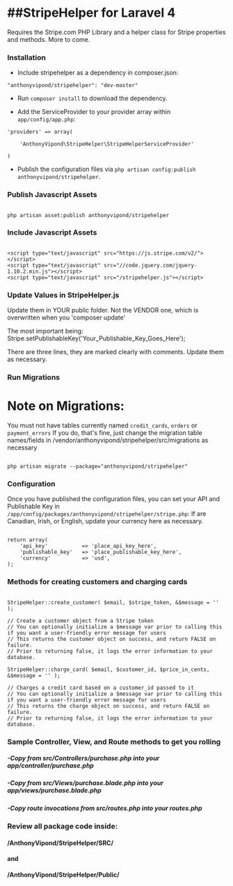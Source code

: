 ##StripeHelper for Laravel 4
==============

Requires the Stripe.com PHP Library and a helper class for Stripe properties and methods. More to come.


### Installation

- Include stripehelper as a dependency in composer.json:

~~~
"anthonyvipond/stripehelper": "dev-master"
~~~

- Run `composer install` to download the dependency.

- Add the ServiceProvider to your provider array within `app/config/app.php`:

~~~
'providers' => array(

    'AnthonyVipond\StripeHelper\StripeHelperServiceProvider'

)
~~~

- Publish the configuration files via `php artisan config:publish anthonyvipond/stripehelper`.


### Publish Javascript Assets

~~~

php artisan asset:publish anthonyvipond/stripehelper

~~~


### Include Javascript Assets

~~~

<script type="text/javascript" src="https://js.stripe.com/v2/"></script>
<script type="text/javascript" src="//code.jquery.com/jquery-1.10.2.min.js"></script>
<script type="text/javascript" src="/stripehelper.js"></script>

~~~


### Update Values in StripeHelper.js

Update them in YOUR public folder. Not the VENDOR one, which is overwritten when you 'composer update'

The most important being: Stripe.setPublishableKey('Your_Publishable_Key_Goes_Here');

There are three lines, they are marked clearly with comments. Update them as necessary.


### Run Migrations

# Note on Migrations:

You must not have tables currently named `credit_cards`, `orders` or `payment_errors`
If you do, that's fine, just change the migration table names/fields in /vendor/anthonyvipond/stripehelper/src/migrations as necessary

~~~

php artisan migrate --package="anthonyvipond/stripehelper"

~~~


### Configuration

Once you have published the configuration files, you can set your API and Publishable Key in `/app/config/packages/anthonyvipond/stripehelper/stripe.php`:
If are Canadian, Irish, or English, update your currency here as necessary.

~~~

return array(
	'api_key' 			=> 'place_api_key_here',
	'publishable_key' 	=> 'place_publishable_key_here',
	'currency'			=> 'usd',
);

~~~


### Methods for creating customers and charging cards

~~~

StripeHelper::create_customer( $email, $stripe_token, &$message = '' );

// Create a customer object from a Stripe token
// You can optionally initialize a $message var prior to calling this if you want a user-friendly error message for users
// This returns the customer object on success, and return FALSE on failure.
// Prior to returning false, it logs the error information to your database.

StripeHelper::charge_card( $email, $customer_id, $price_in_cents, &$message = '' );

// Charges a credit card based on a customer_id passed to it
// You can optionally initialize a $message var prior to calling this if you want a user-friendly error message for users
// This returns the charge object on success, and return FALSE on failure.
// Prior to returning false, it logs the error information to your database.

~~~

### Sample Controller, View, and Route methods to get you rolling

##### -Copy from src/Controllers/purchase.php into your app/controller/purchase.php

##### -Copy from src/Views/purchase.blade.php into your app/views/purchase.blade.php

##### -Copy route invocations from src/routes.php into your routes.php



### Review all package code inside:

#### /AnthonyVipond/StripeHelper/SRC/ 
#### and 
#### /AnthonyVipond/StripeHelper/Public/